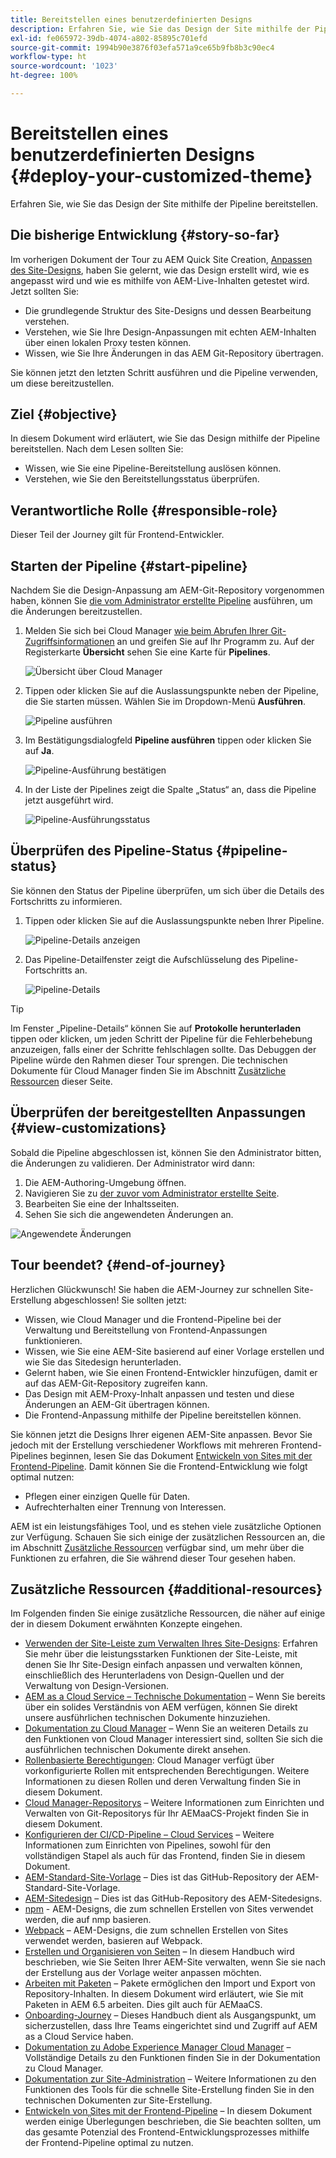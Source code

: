 ```yaml
---
title: Bereitstellen eines benutzerdefinierten Designs
description: Erfahren Sie, wie Sie das Design der Site mithilfe der Pipeline bereitstellen.
exl-id: fe065972-39db-4074-a802-85895c701efd
source-git-commit: 1994b90e3876f03efa571a9ce65b9fb8b3c90ec4
workflow-type: ht
source-wordcount: '1023'
ht-degree: 100%

---
```


# Bereitstellen eines benutzerdefinierten Designs {#deploy-your-customized-theme}

Erfahren Sie, wie Sie das Design der Site mithilfe der Pipeline bereitstellen.

## Die bisherige Entwicklung {#story-so-far}

Im vorherigen Dokument der Tour zu AEM Quick Site Creation, [Anpassen des Site-Designs](customize-theme.md), haben Sie gelernt, wie das Design erstellt wird, wie es angepasst wird und wie es mithilfe von AEM-Live-Inhalten getestet wird. Jetzt sollten Sie:

* Die grundlegende Struktur des Site-Designs und dessen Bearbeitung verstehen.
* Verstehen, wie Sie Ihre Design-Anpassungen mit echten AEM-Inhalten über einen lokalen Proxy testen können.
* Wissen, wie Sie Ihre Änderungen in das AEM Git-Repository übertragen.

Sie können jetzt den letzten Schritt ausführen und die Pipeline verwenden, um diese bereitzustellen.

## Ziel {#objective}

In diesem Dokument wird erläutert, wie Sie das Design mithilfe der Pipeline bereitstellen. Nach dem Lesen sollten Sie:

* Wissen, wie Sie eine Pipeline-Bereitstellung auslösen können.
* Verstehen, wie Sie den Bereitstellungsstatus überprüfen.

## Verantwortliche Rolle {#responsible-role}

Dieser Teil der Journey gilt für Frontend-Entwickler.

## Starten der Pipeline {#start-pipeline}

Nachdem Sie die Design-Anpassung am AEM-Git-Repository vorgenommen haben, können Sie [die vom Administrator erstellte Pipeline](pipeline-setup.md) ausführen, um die Änderungen bereitzustellen.

1. Melden Sie sich bei Cloud Manager [wie beim Abrufen Ihrer Git-Zugriffsinformationen](retrieve-access.md) an und greifen Sie auf Ihr Programm zu. Auf der Registerkarte **Übersicht** sehen Sie eine Karte für **Pipelines**.

   ![Übersicht über Cloud Manager](assets/cloud-manager-overview.png)

1. Tippen oder klicken Sie auf die Auslassungspunkte neben der Pipeline, die Sie starten müssen. Wählen Sie im Dropdown-Menü **Ausführen**.

   ![Pipeline ausführen](assets/run-pipeline.png)

1. Im Bestätigungsdialogfeld **Pipeline ausführen** tippen oder klicken Sie auf **Ja**.

   ![Pipeline-Ausführung bestätigen](assets/pipeline-confirm.png)

1. In der Liste der Pipelines zeigt die Spalte „Status“ an, dass die Pipeline jetzt ausgeführt wird.

   ![Pipeline-Ausführungsstatus](assets/pipeline-running.png)

## Überprüfen des Pipeline-Status {#pipeline-status}

Sie können den Status der Pipeline überprüfen, um sich über die Details des Fortschritts zu informieren.

1. Tippen oder klicken Sie auf die Auslassungspunkte neben Ihrer Pipeline.

   ![Pipeline-Details anzeigen](assets/view-pipeline-details.png)

1. Das Pipeline-Detailfenster zeigt die Aufschlüsselung des Pipeline-Fortschritts an.

   ![Pipeline-Details](assets/pipeline-details.png)

>[!TIP]
>
>Im Fenster „Pipeline-Details“ können Sie auf **Protokolle herunterladen** tippen oder klicken, um jeden Schritt der Pipeline für die Fehlerbehebung anzuzeigen, falls einer der Schritte fehlschlagen sollte. Das Debuggen der Pipeline würde den Rahmen dieser Tour sprengen. Die technischen Dokumente für Cloud Manager finden Sie im Abschnitt [Zusätzliche Ressourcen](#additional-resources) dieser Seite.

## Überprüfen der bereitgestellten Anpassungen {#view-customizations}

Sobald die Pipeline abgeschlossen ist, können Sie den Administrator bitten, die Änderungen zu validieren. Der Administrator wird dann:

1. Die AEM-Authoring-Umgebung öffnen.
1. Navigieren Sie zu [der zuvor vom Administrator erstellte Seite](create-site.md).
1. Bearbeiten Sie eine der Inhaltsseiten.
1. Sehen Sie sich die angewendeten Änderungen an.

![Angewendete Änderungen](assets/changes-applied.png)

## Tour beendet? {#end-of-journey}

Herzlichen Glückwunsch! Sie haben die AEM-Journey zur schnellen Site-Erstellung abgeschlossen! Sie sollten jetzt:

* Wissen, wie Cloud Manager und die Frontend-Pipeline bei der Verwaltung und Bereitstellung von Frontend-Anpassungen funktionieren.
* Wissen, wie Sie eine AEM-Site basierend auf einer Vorlage erstellen und wie Sie das Sitedesign herunterladen.
* Gelernt haben, wie Sie einen Frontend-Entwickler hinzufügen, damit er auf das AEM-Git-Repository zugreifen kann.
* Das Design mit AEM-Proxy-Inhalt anpassen und testen und diese Änderungen an AEM-Git übertragen können.
* Die Frontend-Anpassung mithilfe der Pipeline bereitstellen können.

Sie können jetzt die Designs Ihrer eigenen AEM-Site anpassen. Bevor Sie jedoch mit der Erstellung verschiedener Workflows mit mehreren Frontend-Pipelines beginnen, lesen Sie das Dokument [Entwickeln von Sites mit der Frontend-Pipeline](/help/implementing/developing/introduction/developing-with-front-end-pipelines.md). Damit können Sie die Frontend-Entwicklung wie folgt optimal nutzen:

* Pflegen einer einzigen Quelle für Daten.
* Aufrechterhalten einer Trennung von Interessen.

AEM ist ein leistungsfähiges Tool, und es stehen viele zusätzliche Optionen zur Verfügung. Schauen Sie sich einige der zusätzlichen Ressourcen an, die im Abschnitt [Zusätzliche Ressourcen](#additional-resources) verfügbar sind, um mehr über die Funktionen zu erfahren, die Sie während dieser Tour gesehen haben.

## Zusätzliche Ressourcen {#additional-resources}

Im Folgenden finden Sie einige zusätzliche Ressourcen, die näher auf einige der in diesem Dokument erwähnten Konzepte eingehen.

* [Verwenden der Site-Leiste zum Verwalten Ihres Site-Designs](/help/sites-cloud/administering/site-creation/site-rail.md): Erfahren Sie mehr über die leistungsstarken Funktionen der Site-Leiste, mit denen Sie Ihr Site-Design einfach anpassen und verwalten können, einschließlich des Herunterladens von Design-Quellen und der Verwaltung von Design-Versionen.
* [AEM as a Cloud Service – Technische Dokumentation](https://experienceleague.adobe.com/docs/experience-manager-cloud-service.html?lang=de) – Wenn Sie bereits über ein solides Verständnis von AEM verfügen, können Sie direkt unsere ausführlichen technischen Dokumente hinzuziehen.
* [Dokumentation zu Cloud Manager](https://experienceleague.adobe.com/docs/experience-manager-cloud-service/content/onboarding/onboarding-concepts/cloud-manager-introduction.html?lang=de) – Wenn Sie an weiteren Details zu den Funktionen von Cloud Manager interessiert sind, sollten Sie sich die ausführlichen technischen Dokumente direkt ansehen.
* [Rollenbasierte Berechtigungen](https://experienceleague.adobe.com/docs/experience-manager-cloud-manager/using/requirements/role-based-permissions.html?lang=de): Cloud Manager verfügt über vorkonfigurierte Rollen mit entsprechenden Berechtigungen. Weitere Informationen zu diesen Rollen und deren Verwaltung finden Sie in diesem Dokument.
* [Cloud Manager-Repositorys](/help/implementing/cloud-manager/managing-code/cloud-manager-repositories.md) – Weitere Informationen zum Einrichten und Verwalten von Git-Repositorys für Ihr AEMaaCS-Projekt finden Sie in diesem Dokument.
* [Konfigurieren der CI/CD-Pipeline – Cloud Services](/help/implementing/cloud-manager/configuring-pipelines/introduction-ci-cd-pipelines.md) – Weitere Informationen zum Einrichten von Pipelines, sowohl für den vollständigen Stapel als auch für das Frontend, finden Sie in diesem Dokument.
* [AEM-Standard-Site-Vorlage](https://github.com/adobe/aem-site-template-standard) – Dies ist das GitHub-Repository der AEM-Standard-Site-Vorlage.
* [AEM-Sitedesign](https://github.com/adobe/aem-site-template-standard-theme-e2e) – Dies ist das GitHub-Repository des AEM-Sitedesigns.
* [npm](https://www.npmjs.com) - AEM-Designs, die zum schnellen Erstellen von Sites verwendet werden, die auf nmp basieren.
* [Webpack](https://webpack.js.org) – AEM-Designs, die zum schnellen Erstellen von Sites verwendet werden, basieren auf Webpack.
* [Erstellen und Organisieren von Seiten](/help/sites-cloud/authoring/fundamentals/organizing-pages.md) – In diesem Handbuch wird beschrieben, wie Sie Seiten Ihrer AEM-Site verwalten, wenn Sie sie nach der Erstellung aus der Vorlage weiter anpassen möchten.
* [Arbeiten mit Paketen](/help/implementing/developing/tools/package-manager.md) – Pakete ermöglichen den Import und Export von Repository-Inhalten. In diesem Dokument wird erläutert, wie Sie mit Paketen in AEM 6.5 arbeiten. Dies gilt auch für AEMaaCS.
* [Onboarding-Journey](/help/journey-onboarding/overview.md) – Dieses Handbuch dient als Ausgangspunkt, um sicherzustellen, dass Ihre Teams eingerichtet sind und Zugriff auf AEM as a Cloud Service haben.
* [Dokumentation zu Adobe Experience Manager Cloud Manager](https://experienceleague.adobe.com/docs/experience-manager-cloud-manager/using/introduction-to-cloud-manager.html?lang=de) – Vollständige Details zu den Funktionen finden Sie in der Dokumentation zu Cloud Manager.
* [Dokumentation zur Site-Administration](/help/sites-cloud/administering/site-creation/create-site.md) – Weitere Informationen zu den Funktionen des Tools für die schnelle Site-Erstellung finden Sie in den technischen Dokumenten zur Site-Erstellung.
* [Entwickeln von Sites mit der Frontend-Pipeline](/help/implementing/developing/introduction/developing-with-front-end-pipelines.md) – In diesem Dokument werden einige Überlegungen beschrieben, die Sie beachten sollten, um das gesamte Potenzial des Frontend-Entwicklungsprozesses mithilfe der Frontend-Pipeline optimal zu nutzen.
